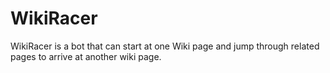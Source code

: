 # WikiRacer

WikiRacer is a bot that can start at one Wiki page and jump through related pages to arrive at another wiki page. 

